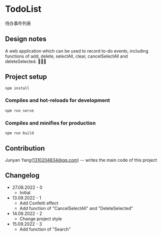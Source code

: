 # TodoList

待办事件列表

## Design notes

A web application which can be used to record to-do events, including functions of add, delete, selectAll, clear, cancelSelectAll and deleteSelected. 🎈📅😋

## Project setup

```shell
npm install
```

### Compiles and hot-reloads for development

```shell
npm run serve
```

### Compiles and minifies for production

```shell
npm run build
```

## Contribution

Junyan Yang([1310204834@qq.com](mailto:1310204834@qq.com)) -- writes the main code of this project

## Changelog

- 27.08.2022 - 0
  - Initial
- 13.09.2022 - 1
  - Add Confetti effect
  - Add function of "CancelSelectAll" and "DeleteSelected"
- 14.09.2022  - 2
  - Change project style
- 15.09.2022 - 3
  - Add function of "Search"
